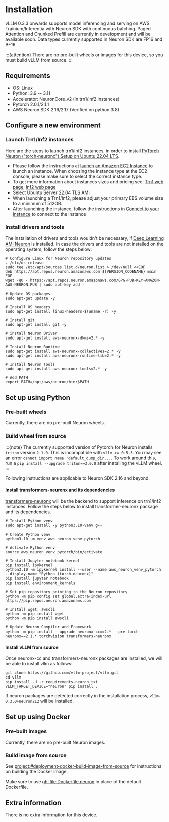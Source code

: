 # Installation

vLLM 0.3.3 onwards supports model inferencing and serving on AWS Trainium/Inferentia with Neuron SDK with continuous batching.
Paged Attention and Chunked Prefill are currently in development and will be available soon.
Data types currently supported in Neuron SDK are FP16 and BF16.

:::{attention}
There are no pre-built wheels or images for this device, so you must build vLLM from source.
:::

## Requirements

- OS: Linux
- Python: 3.9 -- 3.11
- Accelerator: NeuronCore_v2 (in trn1/inf2 instances)
- Pytorch 2.0.1/2.1.1
- AWS Neuron SDK 2.16/2.17 (Verified on python 3.8)

## Configure a new environment

### Launch Trn1/Inf2 instances

Here are the steps to launch trn1/inf2 instances, in order to install [PyTorch Neuron ("torch-neuronx") Setup on Ubuntu 22.04 LTS](https://awsdocs-neuron.readthedocs-hosted.com/en/latest/general/setup/neuron-setup/pytorch/neuronx/ubuntu/torch-neuronx-ubuntu22.html).

- Please follow the instructions at [launch an Amazon EC2 Instance](https://docs.aws.amazon.com/AWSEC2/latest/UserGuide/EC2_GetStarted.html#ec2-launch-instance) to launch an instance. When choosing the instance type at the EC2 console, please make sure to select the correct instance type.
- To get more information about instances sizes and pricing see: [Trn1 web page](https://aws.amazon.com/ec2/instance-types/trn1/), [Inf2 web page](https://aws.amazon.com/ec2/instance-types/inf2/)
- Select Ubuntu Server 22.04 TLS AMI
- When launching a Trn1/Inf2, please adjust your primary EBS volume size to a minimum of 512GB.
- After launching the instance, follow the instructions in [Connect to your instance](https://docs.aws.amazon.com/AWSEC2/latest/UserGuide/AccessingInstancesLinux.html) to connect to the instance

### Install drivers and tools

The installation of drivers and tools wouldn't be necessary, if [Deep Learning AMI Neuron](https://docs.aws.amazon.com/dlami/latest/devguide/appendix-ami-release-notes.html) is installed. In case the drivers and tools are not installed on the operating system, follow the steps below:

```console
# Configure Linux for Neuron repository updates
. /etc/os-release
sudo tee /etc/apt/sources.list.d/neuron.list > /dev/null <<EOF
deb https://apt.repos.neuron.amazonaws.com ${VERSION_CODENAME} main
EOF
wget -qO - https://apt.repos.neuron.amazonaws.com/GPG-PUB-KEY-AMAZON-AWS-NEURON.PUB | sudo apt-key add -

# Update OS packages
sudo apt-get update -y

# Install OS headers
sudo apt-get install linux-headers-$(uname -r) -y

# Install git
sudo apt-get install git -y

# install Neuron Driver
sudo apt-get install aws-neuronx-dkms=2.* -y

# Install Neuron Runtime
sudo apt-get install aws-neuronx-collectives=2.* -y
sudo apt-get install aws-neuronx-runtime-lib=2.* -y

# Install Neuron Tools
sudo apt-get install aws-neuronx-tools=2.* -y

# Add PATH
export PATH=/opt/aws/neuron/bin:$PATH
```

## Set up using Python

### Pre-built wheels

Currently, there are no pre-built Neuron wheels.

### Build wheel from source

:::{note}
The currently supported version of Pytorch for Neuron installs `triton` version `2.1.0`. This is incompatible with `vllm >= 0.5.3`. You may see an error `cannot import name 'default_dump_dir...`. To work around this, run a `pip install --upgrade triton==3.0.0` after installing the vLLM wheel.
:::

Following instructions are applicable to Neuron SDK 2.16 and beyond.

#### Install transformers-neuronx and its dependencies

[transformers-neuronx](https://github.com/aws-neuron/transformers-neuronx) will be the backend to support inference on trn1/inf2 instances.
Follow the steps below to install transformer-neuronx package and its dependencies.

```console
# Install Python venv
sudo apt-get install -y python3.10-venv g++

# Create Python venv
python3.10 -m venv aws_neuron_venv_pytorch

# Activate Python venv
source aws_neuron_venv_pytorch/bin/activate

# Install Jupyter notebook kernel
pip install ipykernel
python3.10 -m ipykernel install --user --name aws_neuron_venv_pytorch --display-name "Python (torch-neuronx)"
pip install jupyter notebook
pip install environment_kernels

# Set pip repository pointing to the Neuron repository
python -m pip config set global.extra-index-url https://pip.repos.neuron.amazonaws.com

# Install wget, awscli
python -m pip install wget
python -m pip install awscli

# Update Neuron Compiler and Framework
python -m pip install --upgrade neuronx-cc==2.* --pre torch-neuronx==2.1.* torchvision transformers-neuronx
```

#### Install vLLM from source

Once neuronx-cc and transformers-neuronx packages are installed, we will be able to install vllm as follows:

```console
git clone https://github.com/vllm-project/vllm.git
cd vllm
pip install -U -r requirements-neuron.txt
VLLM_TARGET_DEVICE="neuron" pip install .
```

If neuron packages are detected correctly in the installation process, `vllm-0.3.0+neuron212` will be installed.

## Set up using Docker

### Pre-built images

Currently, there are no pre-built Neuron images.

### Build image from source

See <project:#deployment-docker-build-image-from-source> for instructions on building the Docker image.

Make sure to use <gh-file:Dockerfile.neuron> in place of the default Dockerfile.

## Extra information

There is no extra information for this device.

